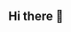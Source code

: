 ## Hi there 👋

<!--
**dhara698/dhara698** is a ✨ _special_ ✨ repository because its `README.md` (this file) appears on your GitHub profile.

Here are some ideas to get you started:

- 🔭 Web Developer | 🛠️ JavaScript, Html, Python
- 🌱  AI & MAchine learning.
- ⚡ Fun fact: Just for Fun
👾 Coding by day, movie by night
📝 Writing docs so my future self doesn’t hate me
🔥 GitHub is my second home


-->
